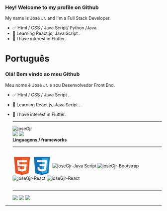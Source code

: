 ### Hey! Welcome to my profile on Github

My name is José Jr. and I'm a Full Stack Developer.

- ✅ Html / CSS / Java Script/ Python /Java .
- 📕 Learning React.js, Java Script .
- 📖 I have interest in Flutter.

# Português

### Olá! Bem vindo ao meu Github

Meu nome é José Jr. e sou Desenvolvedor Front End.

- ✅ Html / CSS / Java Script .
- 📕 Learning React.js, Java Script .
- 📖 I have interest in Flutter.
    <div>
    <hr>
    <div>
      <img src="https://komarev.com/ghpvc/?username=joseGjr&color=blue" alt="joseGjr" />
      <div href="https://github.com/joseGjr">
        <img height="180em" src="https://github-readme-stats.vercel.app/api?username=joseGjr&show_icons=true&theme=blue&include_all_commits=true&count_private=true"/>
        <img height="180em" src="https://github-readme-stats.vercel.app/api/top-langs/?username=joseGjr&layout=compact&langs_count=7&theme=blue"/>
        <link rel = "stylesheet" href = "<link rel = "stylesheet" href = "https://cdn.jsdelivr.net/gh/devicons/devicon@v2.13.0/devicon.min.css">
    
    </div>
   <b >Linguagens / frameworks </b>                                                                                                                                 
   <hr>
   
    <div style="display: inline_block"><br>
      <link rel = "stylesheet" href = "https://cdn.jsdelivr.net/gh/devicons/devicon@v2.13.0/devicon.min.css">
      <img align="center" alt="joseGjr-HTML" height="60" width="60" src="https://raw.githubusercontent.com/devicons/devicon/master/icons/html5/html5-original.svg">
      <img align="center" alt="joseGjr-CSS" height="60" width="60" src="https://raw.githubusercontent.com/devicons/devicon/master/icons/css3/css3-original.svg">
      <img <img align="center" alt="joseGjr-Java Script" height="60" width="60"src="https://cdn.jsdelivr.net/gh/devicons/devicon/icons/javascript/javascript-original.svg" />
      <img  <img align="center" alt="joseGjr-Bootstrap" height="60" width="60"  src="https://cdn.jsdelivr.net/gh/devicons/devicon/icons/bootstrap/bootstrap-plain-wordmark.svg" />
      <img  <img align="center" alt="joseGjr-React" height="60" width="60"  src="https://cdn.jsdelivr.net/gh/devicons/devicon/icons/react/react-original-wordmark.svg" />
      <img  <img align="center" alt="joseGjr-React" height="60" width="60"  src="https://cdn.jsdelivr.net/gh/devicons/devicon/icons/java/java-original-wordmark.svg" />
      


                                                                                                                                                   
    </div>
    <br>
   <hr>
  
    <a href="https://www.instagram.com/jg._junior_/" target="_blank"><img src="https://img.shields.io/badge/-Instagram-%23E4405F?style=for-the-badge&logo=instagram&logoColor=black" target="_blank"></a>
     <a href = "mailto:tubabajr@gmail.com"><img src="https://img.shields.io/badge/-Gmail-%23333?style=for-the-badge&logo=gmail&logoColor=black" target="_blank"></a>
     <a href="https://linkedin.com/in/josé-guiomar-silva-jr-1a968b198
  " target="_blank"><img src="https://img.shields.io/badge/-LinkedIn-%230077B5?style=for-the-badge&logo=linkedin&logoColor=silver" target="_blank"></a> 
  
<hr>
